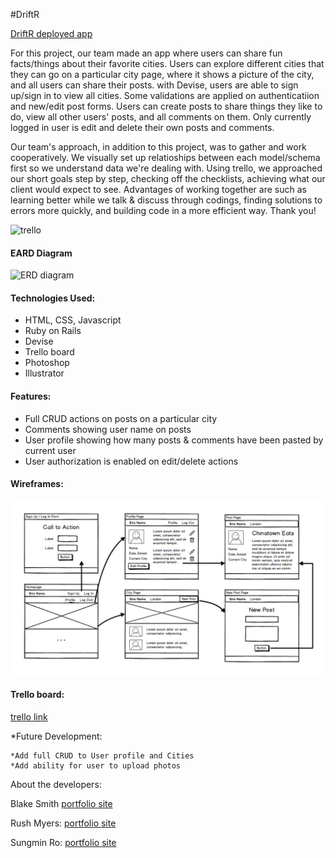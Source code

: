 #DriftR

[DriftR deployed app](https://driftr-app.herokuapp.com/)

For this project, our team made an app where users can share fun facts/things about their favorite cities. Users can explore different cities that they can go on a particular city page, where it shows a picture of the city, and all users can share their posts. with Devise, users are able to sign up/sign in to view all cities. Some validations are applied on authenticatiion and new/edit post forms. Users can create posts to share things they like to do, view all other users' posts, and all comments on them. Only currently logged in user is edit and delete their own posts and comments.

Our team's approach, in addition to this project, was to gather and work cooperatively. We visually set up relatioships between each model/schema first so we understand data we're dealing with. Using trello, we approached our short goals step by step, checking off the checklists, achieving what our client would expect to see. Advantages of working together are such as learning better while we talk & discuss through codings, finding solutions to errors more quickly, and building code in a more efficient way.
Thank you!

![trello](./public/images/trello.png?raw=true)


#### EARD Diagram

![ERD diagram](./public/images/erd_diagram.png?raw=true)

#### Technologies Used: 

- HTML, CSS, Javascript
- Ruby on Rails
- Devise
- Trello board
- Photoshop
- Illustrator

#### Features: 

- Full CRUD actions on posts on a particular city
- Comments showing user name on posts
- User profile showing how many posts & comments have been pasted by current user
- User authorization is enabled on edit/delete actions

#### Wireframes: 

![wireframe1](https://raw.githubusercontent.com/ATL-WDI-Exercises/project-vagabond/master/wireframes.png)

#### Trello board:

[trello link](https://trello.com/b/Q0gLifCi/project-vagabond)

*Future Development: 

    *Add full CRUD to User profile and Cities
    *Add ability for user to upload photos

About the developers: 

Blake Smith
[portfolio site](https://github.com/bs3589)

Rush Myers: 
[portfolio site](http://rushmyers.bitballoon.com/)

Sungmin Ro: 
[portfolio site](https://github.com/tjdals504)



